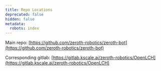 ```yaml
---
title: Repo Locations
deprecated: false
hidden: false
metadata:
  robots: index
---
```

Main repo: [https://github.com/zeroth-robotics/zeroth-bot](https://github.com/zeroth-robotics/zeroth-bot)

Corresponding gitlab: [https://gitlab.kscale.ai/zeroth-robotics/OpenLCH](https://gitlab.kscale.ai/zeroth-robotics/OpenLCH)